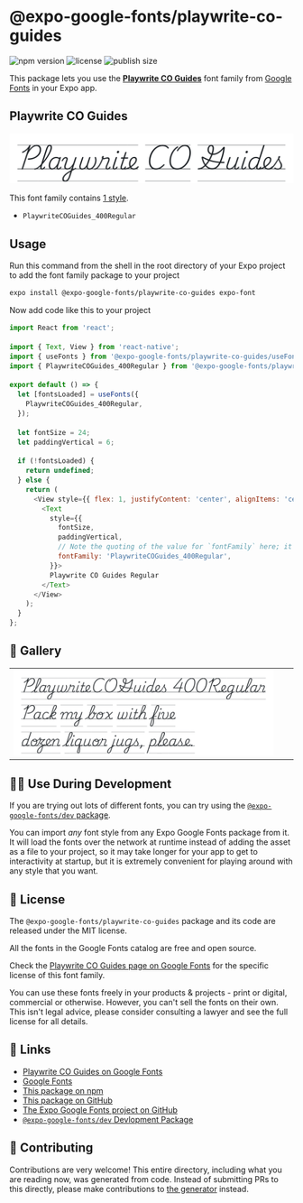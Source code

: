 # @expo-google-fonts/playwrite-co-guides

![npm version](https://flat.badgen.net/npm/v/@expo-google-fonts/playwrite-co-guides)
![license](https://flat.badgen.net/github/license/expo/google-fonts)
![publish size](https://flat.badgen.net/packagephobia/install/@expo-google-fonts/playwrite-co-guides)

This package lets you use the [**Playwrite CO Guides**](https://fonts.google.com/specimen/Playwrite+CO+Guides) font family from [Google Fonts](https://fonts.google.com/) in your Expo app.

## Playwrite CO Guides

![Playwrite CO Guides](./font-family.png)

This font family contains [1 style](#-gallery).

- `PlaywriteCOGuides_400Regular`

## Usage

Run this command from the shell in the root directory of your Expo project to add the font family package to your project
```sh
expo install @expo-google-fonts/playwrite-co-guides expo-font
```

Now add code like this to your project
```js
import React from 'react';

import { Text, View } from 'react-native';
import { useFonts } from '@expo-google-fonts/playwrite-co-guides/useFonts';
import { PlaywriteCOGuides_400Regular } from '@expo-google-fonts/playwrite-co-guides/400Regular';

export default () => {
  let [fontsLoaded] = useFonts({
    PlaywriteCOGuides_400Regular,
  });

  let fontSize = 24;
  let paddingVertical = 6;

  if (!fontsLoaded) {
    return undefined;
  } else {
    return (
      <View style={{ flex: 1, justifyContent: 'center', alignItems: 'center' }}>
        <Text
          style={{
            fontSize,
            paddingVertical,
            // Note the quoting of the value for `fontFamily` here; it expects a string!
            fontFamily: 'PlaywriteCOGuides_400Regular',
          }}>
          Playwrite CO Guides Regular
        </Text>
      </View>
    );
  }
};

```

## 🔡 Gallery


||||
|-|-|-|
|![PlaywriteCOGuides_400Regular](./PlaywriteCOGuides_400Regular.ttf.png)||||


## 👩‍💻 Use During Development

If you are trying out lots of different fonts, you can try using the [`@expo-google-fonts/dev` package](https://github.com/expo/google-fonts/tree/master/font-packages/dev#readme).

You can import *any* font style from any Expo Google Fonts package from it. It will load the fonts
over the network at runtime instead of adding the asset as a file to your project, so it may take longer
for your app to get to interactivity at startup, but it is extremely convenient
for playing around with any style that you want.

## 📖 License

The `@expo-google-fonts/playwrite-co-guides` package and its code are released under the MIT license.

All the fonts in the Google Fonts catalog are free and open source.

Check the [Playwrite CO Guides page on Google Fonts](https://fonts.google.com/specimen/Playwrite+CO+Guides) for the specific license of this font family.

You can use these fonts freely in your products & projects - print or digital, commercial or otherwise. However, you can't sell the fonts on their own. This isn't legal advice, please consider consulting a lawyer and see the full license for all details.

## 🔗 Links

- [Playwrite CO Guides on Google Fonts](https://fonts.google.com/specimen/Playwrite+CO+Guides)
- [Google Fonts](https://fonts.google.com/)
- [This package on npm](https://www.npmjs.com/package/@expo-google-fonts/playwrite-co-guides)
- [This package on GitHub](https://github.com/expo/google-fonts/tree/master/font-packages/playwrite-co-guides)
- [The Expo Google Fonts project on GitHub](https://github.com/expo/google-fonts)
- [`@expo-google-fonts/dev` Devlopment Package](https://github.com/expo/google-fonts/tree/master/font-packages/dev)

## 🤝 Contributing

Contributions are very welcome! This entire directory, including what you are reading now, was generated from code. Instead of submitting PRs to this directly, please make contributions to [the generator](https://github.com/expo/google-fonts/tree/master/packages/generator) instead.
